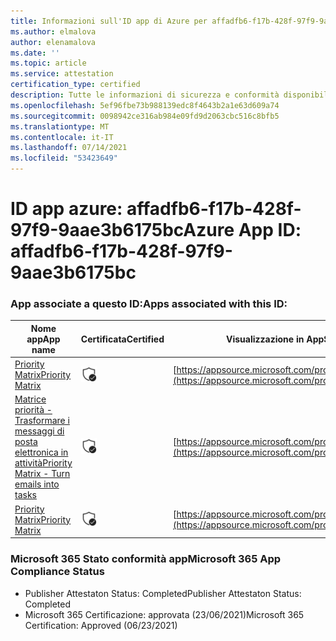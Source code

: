 ```yaml
---
title: Informazioni sull'ID app di Azure per affadfb6-f17b-428f-97f9-9aae3b6175bc
ms.author: elmalova
author: elenamalova
ms.date: ''
ms.topic: article
ms.service: attestation
certification_type: certified
description: Tutte le informazioni di sicurezza e conformità disponibili per affadfb6-f17b-428f-97f9-9aae3b6175bc.
ms.openlocfilehash: 5ef96fbe73b988139edc8f4643b2a1e63d609a74
ms.sourcegitcommit: 0098942ce316ab984e09fd9d2063cbc516c8bfb5
ms.translationtype: MT
ms.contentlocale: it-IT
ms.lasthandoff: 07/14/2021
ms.locfileid: "53423649"
---
```

# <a name="azure-app-id-affadfb6-f17b-428f-97f9-9aae3b6175bc"></a><span data-ttu-id="14f8c-103">ID app azure: affadfb6-f17b-428f-97f9-9aae3b6175bc</span><span class="sxs-lookup"><span data-stu-id="14f8c-103">Azure App ID: affadfb6-f17b-428f-97f9-9aae3b6175bc</span></span>


### <a name="apps-associated-with-this-id"></a><span data-ttu-id="14f8c-104">App associate a questo ID:</span><span class="sxs-lookup"><span data-stu-id="14f8c-104">Apps associated with this ID:</span></span>
| <span data-ttu-id="14f8c-105">**Nome app**</span><span class="sxs-lookup"><span data-stu-id="14f8c-105">**App name**</span></span> | <span data-ttu-id="14f8c-106">**Certificata**</span><span class="sxs-lookup"><span data-stu-id="14f8c-106">**Certified**</span></span> | <span data-ttu-id="14f8c-107">**Visualizzazione in AppSource**</span><span class="sxs-lookup"><span data-stu-id="14f8c-107">**View in AppSource**</span></span> |
|-|-|-|
| [<span data-ttu-id="14f8c-108">Priority Matrix</span><span class="sxs-lookup"><span data-stu-id="14f8c-108">Priority Matrix</span></span>](https://docs.microsoft.com/en-us/microsoft-365-app-certification/forward/WA104382005) | <img alt="Certified application badge" src="../media/certified-badge.png" height="25" width="25" /> | [https://appsource.microsoft.com/product/office/WA104382005](https://appsource.microsoft.com/product/office/WA104382005) |
| [<span data-ttu-id="14f8c-109">Matrice priorità - Trasformare i messaggi di posta elettronica in attività</span><span class="sxs-lookup"><span data-stu-id="14f8c-109">Priority Matrix - Turn emails into tasks</span></span>](https://docs.microsoft.com/en-us/microsoft-365-app-certification/forward/WA104381735) | <img alt="Certified application badge" src="../media/certified-badge.png" height="25" width="25" /> | [https://appsource.microsoft.com/product/office/WA104381735](https://appsource.microsoft.com/product/office/WA104381735) |
| [<span data-ttu-id="14f8c-110">Priority Matrix</span><span class="sxs-lookup"><span data-stu-id="14f8c-110">Priority Matrix</span></span>](https://docs.microsoft.com/en-us/microsoft-365-app-certification/forward/appfluenceinc.m_pm_msft) | <img alt="Certified application badge" src="../media/certified-badge.png" height="25" width="25" /> | [https://appsource.microsoft.com/product/office/appfluenceinc.m_pm_msft](https://appsource.microsoft.com/product/office/appfluenceinc.m_pm_msft) |

### <a name="microsoft-365-app-compliance-status"></a><span data-ttu-id="14f8c-111">Microsoft 365 Stato conformità app</span><span class="sxs-lookup"><span data-stu-id="14f8c-111">Microsoft 365 App Compliance Status</span></span>
- <span data-ttu-id="14f8c-112">Publisher Attestaton Status: Completed</span><span class="sxs-lookup"><span data-stu-id="14f8c-112">Publisher Attestaton Status: Completed</span></span>
- <span data-ttu-id="14f8c-113">Microsoft 365 Certificazione: approvata (23/06/2021)</span><span class="sxs-lookup"><span data-stu-id="14f8c-113">Microsoft 365 Certification: Approved (06/23/2021)</span></span>
